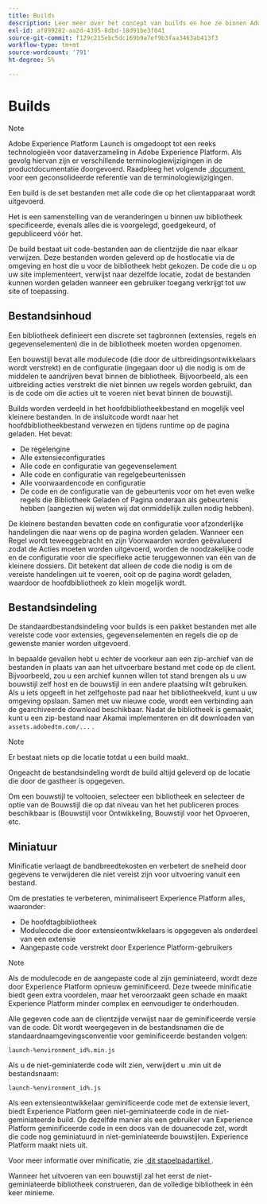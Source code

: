 ```yaml
---
title: Builds
description: Leer meer over het concept van builds en hoe ze binnen Adobe Experience Platform werken.
exl-id: af899282-aa2d-4395-8dbd-18d91be3f041
source-git-commit: f129c215ebc5dc169b9a7ef9b3faa3463ab413f3
workflow-type: tm+mt
source-wordcount: '791'
ht-degree: 5%

---
```


# Builds

>[!NOTE]
>
>Adobe Experience Platform Launch is omgedoopt tot een reeks technologieën voor dataverzameling in Adobe Experience Platform.  Als gevolg hiervan zijn er verschillende terminologiewijzigingen in de productdocumentatie doorgevoerd. Raadpleeg het volgende [&#x200B; document &#x200B;](../../term-updates.md) voor een geconsolideerde referentie van de terminologiewijzigingen.

Een build is de set bestanden met alle code die op het clientapparaat wordt uitgevoerd.

Het is een samenstelling van de veranderingen u binnen uw bibliotheek specificeerde, evenals alles die is voorgelegd, goedgekeurd, of gepubliceerd vóór het.

De build bestaat uit code-bestanden aan de clientzijde die naar elkaar verwijzen. Deze bestanden worden geleverd op de hostlocatie via de omgeving en host die u voor de bibliotheek hebt gekozen. De code die u op uw site implementeert, verwijst naar dezelfde locatie, zodat de bestanden kunnen worden geladen wanneer een gebruiker toegang verkrijgt tot uw site of toepassing.

## Bestandsinhoud

Een bibliotheek definieert een discrete set tagbronnen (extensies, regels en gegevenselementen) die in de bibliotheek moeten worden opgenomen.

Een bouwstijl bevat alle modulecode (die door de uitbreidingsontwikkelaars wordt verstrekt) en de configuratie (ingegaan door u) die nodig is om de middelen te aandrijven bevat binnen de bibliotheek. Bijvoorbeeld, als een uitbreiding acties verstrekt die niet binnen uw regels worden gebruikt, dan is de code om die acties uit te voeren niet bevat binnen de bouwstijl.

Builds worden verdeeld in het hoofdbibliotheekbestand en mogelijk veel kleinere bestanden. In de insluitcode wordt naar het hoofdbibliotheekbestand verwezen en tijdens runtime op de pagina geladen. Het bevat:

* De regelengine
* Alle extensieconfiguraties
* Alle code en configuratie van gegevenselement
* Alle code en configuratie van regelgebeurtenissen
* Alle voorwaardencode en configuratie
* De code en de configuratie van de gebeurtenis voor om het even welke regels die Bibliotheek Geladen of Pagina onderaan als gebeurtenis hebben (aangezien wij weten wij dat onmiddellijk zullen nodig hebben).

De kleinere bestanden bevatten code en configuratie voor afzonderlijke handelingen die naar wens op de pagina worden geladen. Wanneer een Regel wordt teweeggebracht en zijn Voorwaarden worden geëvalueerd zodat de Acties moeten worden uitgevoerd, worden de noodzakelijke code en de configuratie voor die specifieke actie teruggewonnen van één van de kleinere dossiers. Dit betekent dat alleen de code die nodig is om de vereiste handelingen uit te voeren, ooit op de pagina wordt geladen, waardoor de hoofdbibliotheek zo klein mogelijk wordt.

## Bestandsindeling

De standaardbestandsindeling voor builds is een pakket bestanden met alle vereiste code voor extensies, gegevenselementen en regels die op de gewenste manier worden uitgevoerd.

In bepaalde gevallen hebt u echter de voorkeur aan een zip-archief van de bestanden in plaats van aan het uitvoerbare bestand met code op de client. Bijvoorbeeld, zou u een archief kunnen willen tot stand brengen als u uw bouwstijl zelf host en de bouwstijl in een andere plaatsing wilt gebruiken. Als u iets opgeeft in het zelfgehoste pad naar het bibliotheekveld, kunt u uw omgeving opslaan. Samen met uw nieuwe code, wordt een verbinding aan de gearchiveerde download beschikbaar. Nadat de bibliotheek is gemaakt, kunt u een zip-bestand naar Akamai implementeren en dit downloaden van `assets.adobedtm.com/...` .

>[!NOTE]
>
>Er bestaat niets op die locatie totdat u een build maakt.

Ongeacht de bestandsindeling wordt de build altijd geleverd op de locatie die door de gastheer is opgegeven.

Om een bouwstijl te voltooien, selecteer een bibliotheek en selecteer de optie van de Bouwstijl die op dat niveau van het het publiceren proces beschikbaar is (Bouwstijl voor Ontwikkeling, Bouwstijl voor het Opvoeren, etc.

## Miniatuur

Minificatie verlaagt de bandbreedtekosten en verbetert de snelheid door gegevens te verwijderen die niet vereist zijn voor uitvoering vanuit een bestand.

Om de prestaties te verbeteren, minimaliseert Experience Platform alles, waaronder:

* De hoofdtagbibliotheek
* Modulecode die door extensieontwikkelaars is opgegeven als onderdeel van een extensie
* Aangepaste code verstrekt door Experience Platform-gebruikers

>[!NOTE]
>
>Als de modulecode en de aangepaste code al zijn geminiateerd, wordt deze door Experience Platform opnieuw geminificeerd. Deze tweede minificatie biedt geen extra voordelen, maar het veroorzaakt geen schade en maakt Experience Platform minder complex en eenvoudiger te onderhouden.

Alle gegeven code aan de clientzijde verwijst naar de geminificeerde versie van de code. Dit wordt weergegeven in de bestandsnamen die de standaardnaamgevingsconventie voor geminificeerde bestanden volgen:

`launch-%environment_id%.min.js`

Als u de niet-geminiaterde code wilt zien, verwijdert u .min uit de bestandsnaam:

`launch-%environment_id%.js`

Als een extensieontwikkelaar geminificeerde code met de extensie levert, biedt Experience Platform geen niet-geminiateerde code in de niet-geminiateerde build. Op dezelfde manier als een gebruiker van Experience Platform geminificeerde code in een doos van de douanecode zet, wordt die code nog geminiatuurd in niet-geminiateerde bouwstijlen. Experience Platform maakt niets uit.

Voor meer informatie over minificatie, zie [&#x200B; dit stapelpadartikel &#x200B;](https://blog.stackpath.com/glossary/minification/).

Wanneer het uitvoeren van een bouwstijl zal het eerst de niet-geminiateerde bibliotheek construeren, dan de volledige bibliotheek in één keer minieme.
